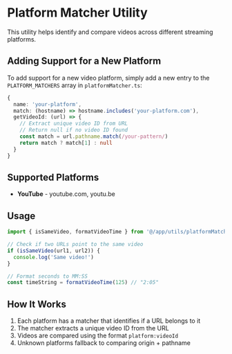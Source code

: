 # Platform Matcher Utility

This utility helps identify and compare videos across different streaming platforms.

## Adding Support for a New Platform

To add support for a new video platform, simply add a new entry to the `PLATFORM_MATCHERS` array in `platformMatcher.ts`:

```typescript
{
  name: 'your-platform',
  match: (hostname) => hostname.includes('your-platform.com'),
  getVideoId: (url) => {
    // Extract unique video ID from URL
    // Return null if no video ID found
    const match = url.pathname.match(/your-pattern/)
    return match ? match[1] : null
  }
}
```

## Supported Platforms

- **YouTube** - youtube.com, youtu.be

## Usage

```typescript
import { isSameVideo, formatVideoTime } from '@/app/utils/platformMatcher'

// Check if two URLs point to the same video
if (isSameVideo(url1, url2)) {
  console.log('Same video!')
}

// Format seconds to MM:SS
const timeString = formatVideoTime(125) // "2:05"
```

## How It Works

1. Each platform has a matcher that identifies if a URL belongs to it
2. The matcher extracts a unique video ID from the URL
3. Videos are compared using the format `platform:videoId`
4. Unknown platforms fallback to comparing origin + pathname
